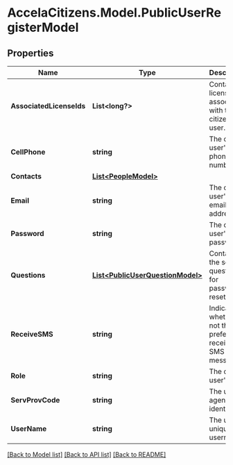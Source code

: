 # AccelaCitizens.Model.PublicUserRegisterModel
## Properties

Name | Type | Description | Notes
------------ | ------------- | ------------- | -------------
**AssociatedLicenseIds** | **List&lt;long?&gt;** | Contains license ID&#39;s associated with the citizen user. | [optional] 
**CellPhone** | **string** | The citizen user&#39;s cell phone number. | [optional] 
**Contacts** | [**List&lt;PeopleModel&gt;**](PeopleModel.md) |  | [optional] 
**Email** | **string** | The citizen user&#39;s email address. | [optional] 
**Password** | **string** | The citizen user&#39;s password. | [optional] 
**Questions** | [**List&lt;PublicUserQuestionModel&gt;**](PublicUserQuestionModel.md) | Contains the security questions for password reset. | [optional] 
**ReceiveSMS** | **string** | Indicates whether or not the user prefers to receive SMS messages. | [optional] 
**Role** | **string** | The citizen user&#39;s role | [optional] 
**ServProvCode** | **string** | The unique agency identifier. | [optional] 
**UserName** | **string** | The user&#39;s unique username. | 

[[Back to Model list]](../README.md#documentation-for-models) [[Back to API list]](../README.md#documentation-for-api-endpoints) [[Back to README]](../README.md)


